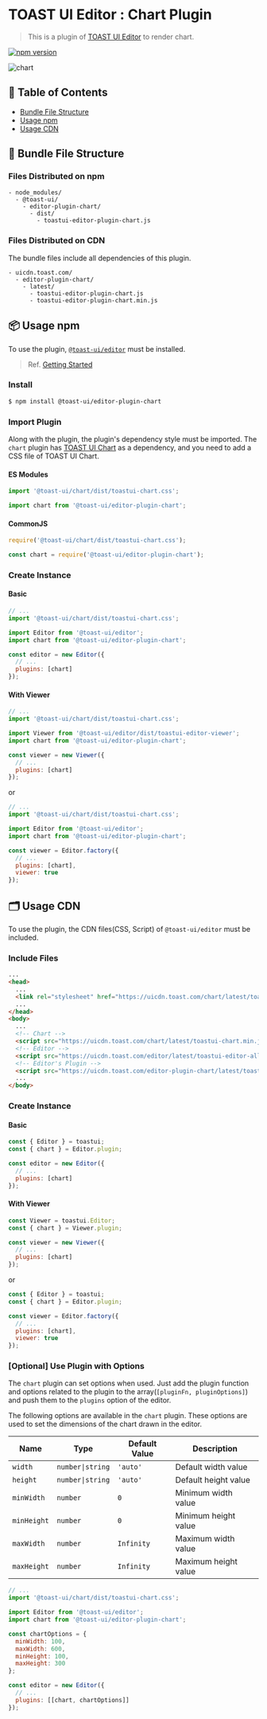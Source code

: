 # TOAST UI Editor : Chart Plugin

> This is a plugin of [TOAST UI Editor](https://github.com/nhn/tui.editor/tree/master/apps/editor) to render chart.

[![npm version](https://img.shields.io/npm/v/@toast-ui/editor-plugin-chart.svg)](https://www.npmjs.com/package/@toast-ui/editor-plugin-chart)

![chart](https://user-images.githubusercontent.com/37766175/121808323-d8d41000-cc92-11eb-9117-b92a435c9b43.png)

## 🚩 Table of Contents

- [Bundle File Structure](#-bundle-file-structure)
- [Usage npm](#-usage-npm)
- [Usage CDN](#-usage-cdn)

## 📁 Bundle File Structure

### Files Distributed on npm

```
- node_modules/
  - @toast-ui/
    - editor-plugin-chart/
      - dist/
        - toastui-editor-plugin-chart.js
```

### Files Distributed on CDN

The bundle files include all dependencies of this plugin.

```
- uicdn.toast.com/
  - editor-plugin-chart/
    - latest/
      - toastui-editor-plugin-chart.js
      - toastui-editor-plugin-chart.min.js
```

## 📦 Usage npm

To use the plugin, [`@toast-ui/editor`](https://github.com/nhn/tui.editor/tree/master/apps/editor) must be installed.

> Ref. [Getting Started](https://github.com/nhn/tui.editor/blob/master/docs/en/getting-started.md)

### Install

```sh
$ npm install @toast-ui/editor-plugin-chart
```

### Import Plugin

Along with the plugin, the plugin's dependency style must be imported. The `chart` plugin has [TOAST UI Chart](https://github.com/nhn/tui.chart) as a dependency, and you need to add a CSS file of TOAST UI Chart.

#### ES Modules

```js
import '@toast-ui/chart/dist/toastui-chart.css';

import chart from '@toast-ui/editor-plugin-chart';
```

#### CommonJS

```js
require('@toast-ui/chart/dist/toastui-chart.css');

const chart = require('@toast-ui/editor-plugin-chart');
```

### Create Instance

#### Basic

```js
// ...
import '@toast-ui/chart/dist/toastui-chart.css';

import Editor from '@toast-ui/editor';
import chart from '@toast-ui/editor-plugin-chart';

const editor = new Editor({
  // ...
  plugins: [chart]
});
```

#### With Viewer

```js
// ...
import '@toast-ui/chart/dist/toastui-chart.css';

import Viewer from '@toast-ui/editor/dist/toastui-editor-viewer';
import chart from '@toast-ui/editor-plugin-chart';

const viewer = new Viewer({
  // ...
  plugins: [chart]
});
```

or

```js
// ...
import '@toast-ui/chart/dist/toastui-chart.css';

import Editor from '@toast-ui/editor';
import chart from '@toast-ui/editor-plugin-chart';

const viewer = Editor.factory({
  // ...
  plugins: [chart],
  viewer: true
});
```

## 🗂 Usage CDN

To use the plugin, the CDN files(CSS, Script) of `@toast-ui/editor` must be included.

### Include Files

```html
...
<head>
  ...
  <link rel="stylesheet" href="https://uicdn.toast.com/chart/latest/toastui-chart.min.css" />
  ...
</head>
<body>
  ...
  <!-- Chart -->
  <script src="https://uicdn.toast.com/chart/latest/toastui-chart.min.js"></script>
  <!-- Editor -->
  <script src="https://uicdn.toast.com/editor/latest/toastui-editor-all.min.js"></script>
  <!-- Editor's Plugin -->
  <script src="https://uicdn.toast.com/editor-plugin-chart/latest/toastui-editor-plugin-chart.min.js"></script>
  ...
</body>
```

### Create Instance

#### Basic

```js
const { Editor } = toastui;
const { chart } = Editor.plugin;

const editor = new Editor({
  // ...
  plugins: [chart]
});
```

#### With Viewer

```js
const Viewer = toastui.Editor;
const { chart } = Viewer.plugin;

const viewer = new Viewer({
  // ...
  plugins: [chart]
});
```

or

```js
const { Editor } = toastui;
const { chart } = Editor.plugin;

const viewer = Editor.factory({
  // ...
  plugins: [chart],
  viewer: true
});
```

### [Optional] Use Plugin with Options

The `chart` plugin can set options when used. Just add the plugin function and options related to the plugin to the array(`[pluginFn, pluginOptions]`) and push them to the `plugins` option of the editor.

The following options are available in the `chart` plugin.
These options are used to set the dimensions of the chart drawn in the editor.

| Name        | Type             | Default Value | Description          |
| ----------- | ---------------- | ------------- | -------------------- |
| `width`     | `number\|string` | `'auto'`      | Default width value  |
| `height`    | `number\|string` | `'auto'`      | Default height value |
| `minWidth`  | `number`         | `0`           | Minimum width value  |
| `minHeight` | `number`         | `0`           | Minimum height value |
| `maxWidth`  | `number`         | `Infinity`    | Maximum width value  |
| `maxHeight` | `number`         | `Infinity`    | Maximum height value |

```js
// ...
import '@toast-ui/chart/dist/toastui-chart.css';

import Editor from '@toast-ui/editor';
import chart from '@toast-ui/editor-plugin-chart';

const chartOptions = {
  minWidth: 100,
  maxWidth: 600,
  minHeight: 100,
  maxHeight: 300
};

const editor = new Editor({
  // ...
  plugins: [[chart, chartOptions]]
});
```
